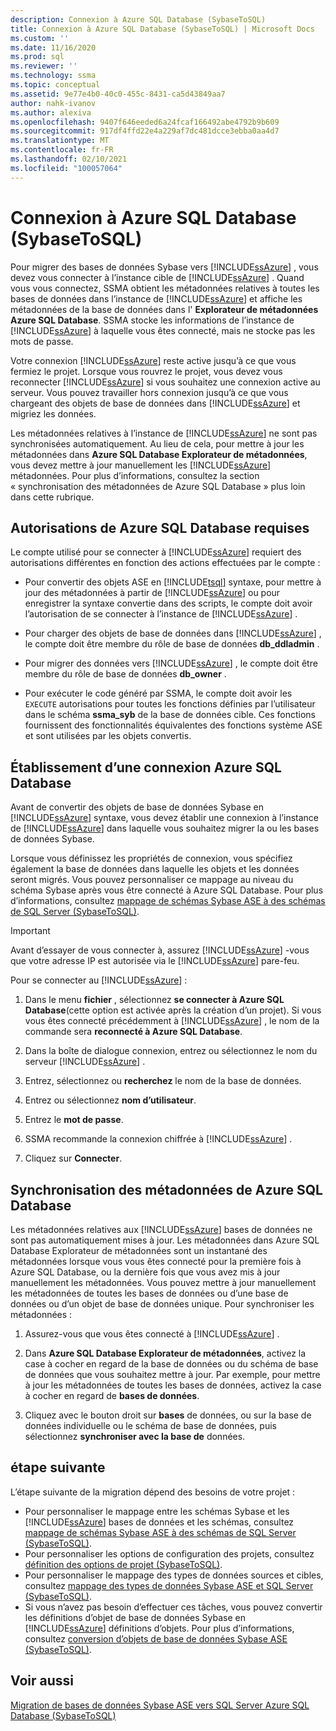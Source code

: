 ```yaml
---
description: Connexion à Azure SQL Database (SybaseToSQL)
title: Connexion à Azure SQL Database (SybaseToSQL) | Microsoft Docs
ms.custom: ''
ms.date: 11/16/2020
ms.prod: sql
ms.reviewer: ''
ms.technology: ssma
ms.topic: conceptual
ms.assetid: 9e77e4b0-40c0-455c-8431-ca5d43849aa7
author: nahk-ivanov
ms.author: alexiva
ms.openlocfilehash: 9407f646eeded6a24fcaf166492abe4792b9b609
ms.sourcegitcommit: 917df4ffd22e4a229af7dc481dcce3ebba0aa4d7
ms.translationtype: MT
ms.contentlocale: fr-FR
ms.lasthandoff: 02/10/2021
ms.locfileid: "100057064"
---
```

# <a name="connecting-to-azure-sql-database-sybasetosql"></a>Connexion à Azure SQL Database (SybaseToSQL)

Pour migrer des bases de données Sybase vers [!INCLUDE[ssAzure](../../includes/ssazure_md.md)] , vous devez vous connecter à l’instance cible de [!INCLUDE[ssAzure](../../includes/ssazure_md.md)] . Quand vous vous connectez, SSMA obtient les métadonnées relatives à toutes les bases de données dans l’instance de [!INCLUDE[ssAzure](../../includes/ssazure_md.md)] et affiche les métadonnées de la base de données dans l' **Explorateur de métadonnées Azure SQL Database**. SSMA stocke les informations de l’instance de [!INCLUDE[ssAzure](../../includes/ssazure_md.md)] à laquelle vous êtes connecté, mais ne stocke pas les mots de passe.

Votre connexion [!INCLUDE[ssAzure](../../includes/ssazure_md.md)] reste active jusqu’à ce que vous fermiez le projet. Lorsque vous rouvrez le projet, vous devez vous reconnecter [!INCLUDE[ssAzure](../../includes/ssazure_md.md)] si vous souhaitez une connexion active au serveur. Vous pouvez travailler hors connexion jusqu’à ce que vous chargeant des objets de base de données dans [!INCLUDE[ssAzure](../../includes/ssazure_md.md)] et migriez les données.

Les métadonnées relatives à l’instance de [!INCLUDE[ssAzure](../../includes/ssazure_md.md)] ne sont pas synchronisées automatiquement. Au lieu de cela, pour mettre à jour les métadonnées dans **Azure SQL Database Explorateur de métadonnées**, vous devez mettre à jour manuellement les [!INCLUDE[ssAzure](../../includes/ssazure_md.md)] métadonnées. Pour plus d’informations, consultez la section « synchronisation des métadonnées de Azure SQL Database » plus loin dans cette rubrique.

## <a name="required-azure-sql-database-permissions"></a>Autorisations de Azure SQL Database requises

Le compte utilisé pour se connecter à [!INCLUDE[ssAzure](../../includes/ssazure_md.md)] requiert des autorisations différentes en fonction des actions effectuées par le compte :

- Pour convertir des objets ASE en [!INCLUDE[tsql](../../includes/tsql-md.md)] syntaxe, pour mettre à jour des métadonnées à partir de [!INCLUDE[ssAzure](../../includes/ssazure_md.md)] ou pour enregistrer la syntaxe convertie dans des scripts, le compte doit avoir l’autorisation de se connecter à l’instance de [!INCLUDE[ssAzure](../../includes/ssazure_md.md)] .

- Pour charger des objets de base de données dans [!INCLUDE[ssAzure](../../includes/ssazure_md.md)] , le compte doit être membre du rôle de base de données **db_ddladmin** .

- Pour migrer des données vers [!INCLUDE[ssAzure](../../includes/ssazure_md.md)] , le compte doit être membre du rôle de base de données **db_owner** .

- Pour exécuter le code généré par SSMA, le compte doit avoir les `EXECUTE` autorisations pour toutes les fonctions définies par l’utilisateur dans le schéma **ssma_syb** de la base de données cible. Ces fonctions fournissent des fonctionnalités équivalentes des fonctions système ASE et sont utilisées par les objets convertis.

## <a name="establishing-an-azure-sql-database-connection"></a>Établissement d’une connexion Azure SQL Database

Avant de convertir des objets de base de données Sybase en [!INCLUDE[ssAzure](../../includes/ssazure_md.md)] syntaxe, vous devez établir une connexion à l’instance de [!INCLUDE[ssAzure](../../includes/ssazure_md.md)] dans laquelle vous souhaitez migrer la ou les bases de données Sybase.

Lorsque vous définissez les propriétés de connexion, vous spécifiez également la base de données dans laquelle les objets et les données seront migrés. Vous pouvez personnaliser ce mappage au niveau du schéma Sybase après vous être connecté à Azure SQL Database. Pour plus d’informations, consultez [mappage de schémas Sybase ASE à des schémas de SQL Server &#40;SybaseToSQL&#41;](../../ssma/sybase/mapping-sybase-ase-schemas-to-sql-server-schemas-sybasetosql.md).

> [!IMPORTANT]
> Avant d’essayer de vous connecter à, assurez [!INCLUDE[ssAzure](../../includes/ssazure_md.md)] -vous que votre adresse IP est autorisée via le [!INCLUDE[ssAzure](../../includes/ssazure_md.md)] pare-feu.

Pour se connecter au [!INCLUDE[ssAzure](../../includes/ssazure_md.md)] :

1. Dans le menu **fichier** , sélectionnez **se connecter à Azure SQL Database**(cette option est activée après la création d’un projet).
   Si vous vous êtes connecté précédemment à [!INCLUDE[ssAzure](../../includes/ssazure_md.md)] , le nom de la commande sera **reconnecté à Azure SQL Database**.

2. Dans la boîte de dialogue connexion, entrez ou sélectionnez le nom du serveur [!INCLUDE[ssAzure](../../includes/ssazure_md.md)] .

3. Entrez, sélectionnez ou **recherchez** le nom de la base de données.

4. Entrez ou sélectionnez **nom d’utilisateur**.

5. Entrez le **mot de passe**.

6. SSMA recommande la connexion chiffrée à [!INCLUDE[ssAzure](../../includes/ssazure_md.md)] .

7. Cliquez sur **Connecter**.

## <a name="synchronizing-azure-sql-database-metadata"></a>Synchronisation des métadonnées de Azure SQL Database

Les métadonnées relatives aux [!INCLUDE[ssAzure](../../includes/ssazure_md.md)] bases de données ne sont pas automatiquement mises à jour. Les métadonnées dans Azure SQL Database Explorateur de métadonnées sont un instantané des métadonnées lorsque vous vous êtes connecté pour la première fois à Azure SQL Database, ou la dernière fois que vous avez mis à jour manuellement les métadonnées. Vous pouvez mettre à jour manuellement les métadonnées de toutes les bases de données ou d’une base de données ou d’un objet de base de données unique. Pour synchroniser les métadonnées :

1. Assurez-vous que vous êtes connecté à [!INCLUDE[ssAzure](../../includes/ssazure_md.md)] .

2. Dans **Azure SQL Database Explorateur de métadonnées**, activez la case à cocher en regard de la base de données ou du schéma de base de données que vous souhaitez mettre à jour.
   Par exemple, pour mettre à jour les métadonnées de toutes les bases de données, activez la case à cocher en regard de **bases de données**.

3. Cliquez avec le bouton droit sur **bases** de données, ou sur la base de données individuelle ou le schéma de base de données, puis sélectionnez **synchroniser avec la base de** données.

## <a name="next-step"></a>étape suivante

L’étape suivante de la migration dépend des besoins de votre projet :

- Pour personnaliser le mappage entre les schémas Sybase et les [!INCLUDE[ssAzure](../../includes/ssazure_md.md)] bases de données et les schémas, consultez [mappage de schémas Sybase ASE à des schémas de SQL Server &#40;SybaseToSQL&#41;](../../ssma/sybase/mapping-sybase-ase-schemas-to-sql-server-schemas-sybasetosql.md).
- Pour personnaliser les options de configuration des projets, consultez [définition des options de projet &#40;SybaseToSQL&#41;](../../ssma/sybase/setting-project-options-sybasetosql.md).
- Pour personnaliser le mappage des types de données sources et cibles, consultez [mappage des types de données Sybase ASE et SQL Server &#40;SybaseToSQL&#41;](../../ssma/sybase/mapping-sybase-ase-and-sql-server-data-types-sybasetosql.md).
- Si vous n’avez pas besoin d’effectuer ces tâches, vous pouvez convertir les définitions d’objet de base de données Sybase en [!INCLUDE[ssAzure](../../includes/ssazure_md.md)] définitions d’objets. Pour plus d’informations, consultez [conversion d’objets de base de données Sybase ASE &#40;SybaseToSQL&#41;](../../ssma/sybase/converting-sybase-ase-database-objects-sybasetosql.md).

## <a name="see-also"></a>Voir aussi

[Migration de bases de données Sybase ASE vers SQL Server Azure SQL Database &#40;SybaseToSQL&#41;](../../ssma/sybase/migrating-sybase-ase-databases-to-sql-server-azure-sql-db-sybasetosql.md)
